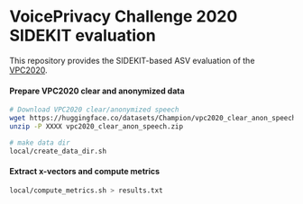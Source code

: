 VoicePrivacy Challenge 2020 SIDEKIT evaluation
==============================================

This repository provides the SIDEKIT-based ASV evaluation of the [VPC2020](https://github.com/Voice-Privacy-Challenge/Voice-Privacy-Challenge-2020).

#### Prepare VPC2020 clear and anonymized data

```bash
# Download VPC2020 clear/anonymized speech
wget https://huggingface.co/datasets/Champion/vpc2020_clear_anon_speech/resolve/main/vpc2020_clear_anon_speech.zip
unzip -P XXXX vpc2020_clear_anon_speech.zip

# make data dir
local/create_data_dir.sh
```

#### Extract x-vectors and compute metrics
```bash
local/compute_metrics.sh > results.txt
```
